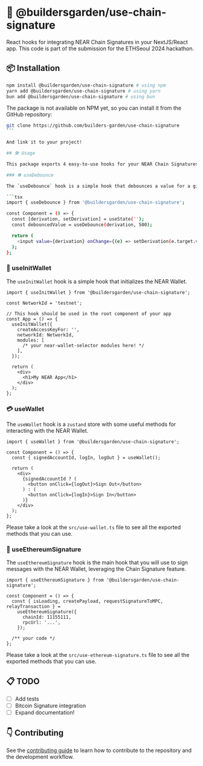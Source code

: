 # 🌳 @buildersgarden/use-chain-signature

React hooks for integrating NEAR Chain Signatures in your NextJS/React app. This code is part of the submission for the ETHSeoul 2024 hackathon.

## 📦 Installation

```bash
npm install @buildersgarden/use-chain-signature # using npm
yarn add @buildersgarden/use-chain-signature # using yarn
bun add @buildersgarden/use-chain-signature # using bun
```

The package is not available on NPM yet, so you can install it from the GitHub repository:

````bash
git clone https://github.com/builders-garden/use-chain-signature
```

And link it to your project!

## 🛠️ Usage

This package exports 4 easy-to-use hooks for your NEAR Chain Signatures integration.

### ⚽️ useDebounce

The `useDebounce` hook is a simple hook that debounces a value for a given time.

```tsx
import { useDebounce } from '@buildersgarden/use-chain-signature';

const Component = () => {
  const [derivation, setDerivation] = useState('');
  const debouncedValue = useDebounce(derivation, 500);

  return (
    <input value={derivation} onChange={(e) => setDerivation(e.target.value)} />
  );
};
````

### 🎯 useInitWallet

The `useInitWallet` hook is a simple hook that initializes the NEAR Wallet.

```tsx
import { useInitWallet } from '@buildersgarden/use-chain-signature';

const NetworkId = 'testnet';

// This hook should be used in the root component of your app
const App = () => {
  useInitWallet({
    createAccessKeyFor: '',
    networkId: NetworkId,
    modules: [
      /* your near-wallet-selector modules here! */
    ],
  });

  return (
    <div>
      <h1>My NEAR App</h1>
    </div>
  );
};
```

### 💳 useWallet

The `useWallet` hook is a `zustand` store with some useful methods for interacting with the NEAR Wallet.

```tsx
import { useWallet } from '@buildersgarden/use-chain-signature';

const Component = () => {
  const { signedAccountId, logIn, logOut } = useWallet();

  return (
    <div>
      {signedAccountId ? (
        <button onClick={logOut}>Sign Out</button>
      ) : (
        <button onClick={logIn}>Sign In</button>
      )}
    </div>
  );
};
```

Please take a look at the `src/use-wallet.ts` file to see all the exported methods that you can use.

### 📝 useEthereumSignature

The `useEthereumSignature` hook is the main hook that you will use to sign messages with the NEAR Wallet, leveraging the Chain Signature feature.

```tsx
import { useEthereumSignature } from '@buildersgarden/use-chain-signature';

const Component = () => {
  const { isLoading, createPayload, requestSignatureToMPC, relayTransaction } =
    useEthereumSignature({
      chainId: 11155111,
      rpcUrl: '...',
    });

  /** your code */
};
```

Please take a look at the `src/use-ethereum-signature.ts` file to see all the exported methods that you can use.

## 📋 TODO

- [ ] Add tests
- [ ] Bitcoin Signature integration
- [ ] Expand documentation!

## 👇 Contributing

See the [contributing guide](CONTRIBUTING.md) to learn how to contribute to the repository and the development workflow.

```

```
